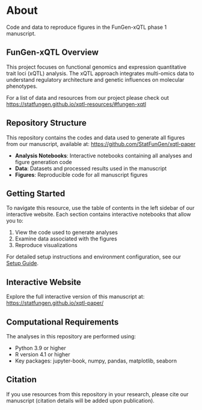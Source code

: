 # About

Code and data to reproduce figures in the FunGen-xQTL phase 1 manuscript.

## FunGen-xQTL Overview

This project focuses on functional genomics and expression quantitative trait loci (xQTL) analysis. The xQTL approach integrates multi-omics data to understand regulatory architecture and genetic influences on molecular phenotypes.

For a list of data and resources from our project please check out https://statfungen.github.io/xqtl-resources/#fungen-xqtl

## Repository Structure

This repository contains the codes and data used to generate all figures from our manuscript, available at: https://github.com/StatFunGen/xqtl-paper

- **Analysis Notebooks**: Interactive notebooks containing all analyses and figure generation code
- **Data**: Datasets and processed results used in the manuscript
- **Figures**: Reproducible code for all manuscript figures

## Getting Started

To navigate this resource, use the table of contents in the left sidebar of our interactive website. Each section contains interactive notebooks that allow you to:

1. View the code used to generate analyses
2. Examine data associated with the figures
3. Reproduce visualizations

For detailed setup instructions and environment configuration, see our [Setup Guide](setting_up.md).

## Interactive Website

Explore the full interactive version of this manuscript at: https://statfungen.github.io/xqtl-paper/

## Computational Requirements

The analyses in this repository are performed using:
- Python 3.9 or higher
- R version 4.1 or higher
- Key packages: jupyter-book, numpy, pandas, matplotlib, seaborn

## Citation

If you use resources from this repository in your research, please cite our manuscript (citation details will be added upon publication).
